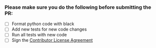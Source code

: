 ### Please make sure you do the following before submitting the PR:

-  [ ] Format python code with black
-  [ ] Add new tests for new code changes
-  [ ] Run all tests with new code  
-  [ ] Sign the [Contributor License Agreement](https://goo.gl/forms/sMuXDTWASVDDlDiz1)

